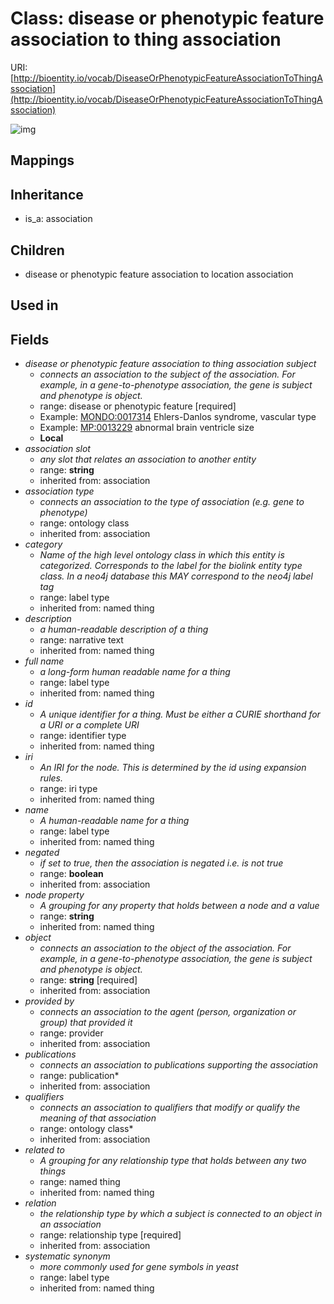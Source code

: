 # Class: disease or phenotypic feature association to thing association




URI: [http://bioentity.io/vocab/DiseaseOrPhenotypicFeatureAssociationToThingAssociation](http://bioentity.io/vocab/DiseaseOrPhenotypicFeatureAssociationToThingAssociation)

![img](http://yuml.me/diagram/nofunky;dir:TB/class/\[DiseaseOrPhenotypicFeatureAssociationToThingAssociation|id(i):identifier_type%20%3F;name(i):label_type%20%3F;category(i):label_type%20%3F;node_property(i):string%20%3F;iri(i):iri_type%20%3F;full_name(i):label_type%20%3F;description(i):narrative_text%20%3F;systematic_synonym(i):label_type%20%3F;negated(i):boolean%20%3F;object(i):string;association_slot(i):string%20%3F]-%20provided%20by(i)%20%3F>\[Provider],%20\[DiseaseOrPhenotypicFeatureAssociationToThingAssociation]-%20publications(i)%20*>\[Publication],%20\[DiseaseOrPhenotypicFeatureAssociationToThingAssociation]-%20qualifiers(i)%20*>\[OntologyClass],%20\[DiseaseOrPhenotypicFeatureAssociationToThingAssociation]-%20relation(i)>\[RelationshipType],%20\[DiseaseOrPhenotypicFeatureAssociationToThingAssociation]-%20association%20type(i)%20%3F>\[OntologyClass],%20\[DiseaseOrPhenotypicFeatureAssociationToThingAssociation]-%20related%20to(i)%20%3F>\[NamedThing],%20\[DiseaseOrPhenotypicFeatureAssociationToThingAssociation]-%20subject>\[DiseaseOrPhenotypicFeature],%20\[DiseaseOrPhenotypicFeatureAssociationToThingAssociation]^-\[DiseaseOrPhenotypicFeatureAssociationToLocationAssociation],%20\[Association]^-\[DiseaseOrPhenotypicFeatureAssociationToThingAssociation])
## Mappings

## Inheritance

 *  is_a: association
## Children

 * disease or phenotypic feature association to location association
## Used in

## Fields

 * _disease or phenotypic feature association to thing association subject_
    * _connects an association to the subject of the association. For example, in a gene-to-phenotype association, the gene is subject and phenotype is object._
    * range: disease or phenotypic feature [required]
    * Example: [MONDO:0017314](http://purl.obolibrary.org/obo/MONDO_0017314) Ehlers-Danlos syndrome, vascular type
    * Example: [MP:0013229](http://purl.obolibrary.org/obo/MP_0013229) abnormal brain ventricle size
    * __Local__
 * _association slot_
    * _any slot that relates an association to another entity_
    * range: **string**
    * inherited from: association
 * _association type_
    * _connects an association to the type of association (e.g. gene to phenotype)_
    * range: ontology class
    * inherited from: association
 * _category_
    * _Name of the high level ontology class in which this entity is categorized. Corresponds to the label for the biolink entity type class. In a neo4j database this MAY correspond to the neo4j label tag_
    * range: label type
    * inherited from: named thing
 * _description_
    * _a human-readable description of a thing_
    * range: narrative text
    * inherited from: named thing
 * _full name_
    * _a long-form human readable name for a thing_
    * range: label type
    * inherited from: named thing
 * _id_
    * _A unique identifier for a thing. Must be either a CURIE shorthand for a URI or a complete URI_
    * range: identifier type
    * inherited from: named thing
 * _iri_
    * _An IRI for the node. This is determined by the id using expansion rules._
    * range: iri type
    * inherited from: named thing
 * _name_
    * _A human-readable name for a thing_
    * range: label type
    * inherited from: named thing
 * _negated_
    * _if set to true, then the association is negated i.e. is not true_
    * range: **boolean**
    * inherited from: association
 * _node property_
    * _A grouping for any property that holds between a node and a value_
    * range: **string**
    * inherited from: named thing
 * _object_
    * _connects an association to the object of the association. For example, in a gene-to-phenotype association, the gene is subject and phenotype is object._
    * range: **string** [required]
    * inherited from: association
 * _provided by_
    * _connects an association to the agent (person, organization or group) that provided it_
    * range: provider
    * inherited from: association
 * _publications_
    * _connects an association to publications supporting the association_
    * range: publication*
    * inherited from: association
 * _qualifiers_
    * _connects an association to qualifiers that modify or qualify the meaning of that association_
    * range: ontology class*
    * inherited from: association
 * _related to_
    * _A grouping for any relationship type that holds between any two things_
    * range: named thing
    * inherited from: named thing
 * _relation_
    * _the relationship type by which a subject is connected to an object in an association_
    * range: relationship type [required]
    * inherited from: association
 * _systematic synonym_
    * _more commonly used for gene symbols in yeast_
    * range: label type
    * inherited from: named thing
